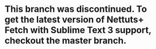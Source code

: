 # This branch was discontinued. To get the latest version of Nettuts+ Fetch with Sublime Text 3 support, checkout the master branch.
